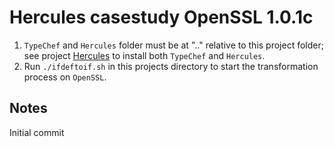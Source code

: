 Hercules casestudy OpenSSL 1.0.1c
===========================

1. `TypeChef` and `Hercules` folder must be at ".." relative to this project folder; see project [Hercules](https://github.com/joliebig/Hercules) to install both `TypeChef` and `Hercules`.
2. Run `./ifdeftoif.sh` in this projects directory to start the transformation process on `OpenSSL`.


Notes
-----------
Initial commit